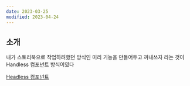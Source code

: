 ```yaml
---
date: 2023-03-25
modified: 2023-04-24
---
```


## 소개

내가 스토리북으로 작업하려했던 방식인
미리 기능을 만들어두고 꺼내쓰자 라는 것이
Handless 컴포넌트 방식이였다

[Headless 컴포넌트](https://www.howdy-mj.me/design/headless-components)
